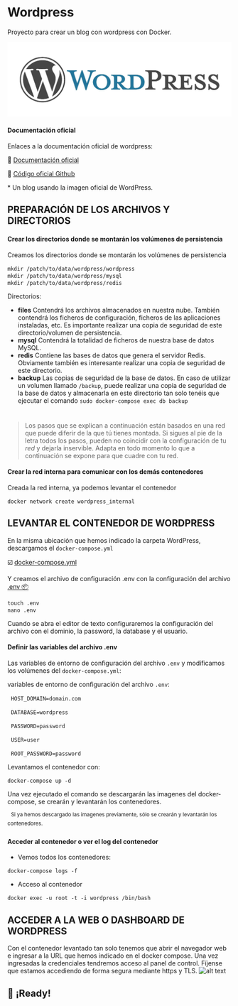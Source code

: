# Wordpress
Proyecto para crear un blog con wordpress con Docker.

![alt text](https://github.com/JuanRodenas/Wordpress/blob/main/wordpress.jpeg)

#### Documentación oficial
Enlaces a la documentación oficial de wordpress:
<p>📁 <a href="https://es.wordpress.org/support/">Documentación oficial</a></p>
<p>📁 <a href="https://github.com/WordPress/wordpress-develop/tree/5.9/src">Código oficial Github</a></p>
* Un blog usando la imagen oficial de WordPress.

## PREPARACIÓN DE LOS ARCHIVOS Y DIRECTORIOS

#### Crear los directorios donde se montarán los volúmenes de persistencia
Creamos los directorios donde se montarán los volúmenes de persistencia
~~~
mkdir /patch/to/data/wordpress/wordpress
mkdir /patch/to/data/wordpress/mysql
mkdir /patch/to/data/wordpress/redis
~~~~

Directorios:
* **files** Contendrá los archivos almacenados en nuestra nube. También contendrá los ficheros de configuración, ficheros de las aplicaciones instaladas, etc. Es importante realizar una copia de seguridad de este directorio/volumen de persistencia.
* **mysql** Contendrá la totalidad de ficheros de nuestra base de datos MySQL.
* **redis** Contiene las bases de datos que genera el servidor Redis. Obviamente también es interesante realizar una copia de seguridad de este directorio.
* **backup** Las copias de seguridad de la base de datos. En caso de utilizar un volumen llamado `/backup`, puede realizar una copia de seguridad de la base de datos y almacenarla en este directorio tan solo tenéis que ejecutar el comando `sudo docker-compose exec db backup`

#
<blockquote class="is-info"><p>Los pasos que se explican a continuación están basados en una red que puede diferir de la que tú tienes montada. Si sigues al pie de la letra todos los pasos, pueden no coincidir con la configuración de tu <em>red</em> y dejarla inservible. Adapta en todo momento lo que a continuación se expone para que cuadre con tu red.</p></blockquote>

#### Crear la red interna para comunicar con los demás contenedores
Creada la red interna, ya podemos levantar el contenedor
~~~~
docker network create wordpress_internal
~~~~

## LEVANTAR EL CONTENEDOR DE WORDPRESS
En la misma ubicación que hemos indicado la carpeta WordPress, descargamos el `docker-compose.yml`
<p>☑️ <a href="https://github.com/JuanRodenas/Wordpress/blob/main/traefik/docker-compose.yml">docker-compose.yml</a></p>
<p>Y creamos el archivo de configuración .env con la configuración del archivo <a href="https://github.com/JuanRodenas/Wordpress/blob/main/traefik/.env">.env 📦</a></p>

~~~
touch .env
nano .env
~~~

Cuando se abra el editor de texto configuraremos la configuración del archivo con el dominio, la password, la database y el usuario.

#### Definir las variables del archivo .env
Las variables de entorno de configuración del archivo <code>.env</code> y modificamos los volúmenes del <code>docker-compose.yml</code>:
<p>variables de entorno de configuración del archivo <code>.env</code>:</p>
<p>  &nbsp;&nbsp;<code>HOST_DOMAIN=domain.com</code></p>
<p>  &nbsp;&nbsp;<code>DATABASE=wordpress</code></p>
<p>  &nbsp;&nbsp;<code>PASSWORD=password</code></p>
<p>  &nbsp;&nbsp;<code>USER=user</code></p>
<p>  &nbsp;&nbsp;<code>ROOT_PASSWORD=password</code></p>

Levantamos el contenedor con:
~~~
docker-compose up -d
~~~
Una vez ejecutado el comando se descargarán las imagenes del docker-compose, se crearán y levantarán los contenedores.
<p>  &nbsp;&nbsp;<sup>Si ya hemos descargado las imagenes previamente, sólo se crearán y levantarán los contenedores.</sup></p>


#### Acceder al contenedor o ver el log del contenedor
* Vemos todos los contenedores:
~~~
docker-compose logs -f
~~~
* Acceso al contenedor
~~~
docker exec -u root -t -i wordpress /bin/bash
~~~

## ACCEDER A LA WEB O DASHBOARD DE WORDPRESS
Con el contenedor levantado tan solo tenemos que abrir el navegador web e ingresar a la URL que hemos indicado en el docker compose.
Una vez ingresadas la credenciales tendremos acceso al panel de control. Fíjense que estamos accediendo de forma segura mediante https y TLS.
![alt text](https://github.com/JuanRodenas/Wordpress/blob/main/pagina_web.png)

## 🎉 ¡Ready!
